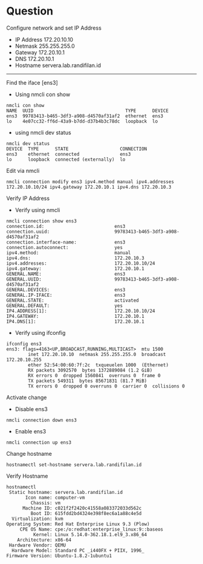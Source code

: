 # Question
Configure network and set IP Address
- IP Address 172.20.10.10
- Netmask 255.255.255.0
- Gateway 172.20.10.1
- DNS 172.20.10.1
- Hostname servera.lab.randifilan.id
---

Find the iface [ens3]
- Using nmcli con show
```
nmcli con show
NAME  UUID                                  TYPE      DEVICE 
ens3  99783413-b465-3df3-a908-d4570af31af2  ethernet  ens3   
lo    4e07cc32-ff6d-43a9-b7dd-d37b4b3c78dc  loopback  lo 
```

- using nmcli dev status
```
nmcli dev status
DEVICE  TYPE      STATE                   CONNECTION 
ens3    ethernet  connected               ens3       
lo      loopback  connected (externally)  lo 
```

Edit via nmcli
```
nmcli connection modify ens3 ipv4.method manual ipv4.addresses 172.20.10.10/24 ipv4.gateway 172.20.10.1 ipv4.dns 172.20.10.3
```

Verify IP Address
- Verify using nmcli
```
nmcli connection show ens3
connection.id:                          ens3
connection.uuid:                        99783413-b465-3df3-a908-d4570af31af2
connection.interface-name:              ens3
connection.autoconnect:                 yes
ipv4.method:                            manual
ipv4.dns:                               172.20.10.3
ipv4.addresses:                         172.20.10.10/24
ipv4.gateway:                           172.20.10.1
GENERAL.NAME:                           ens3
GENERAL.UUID:                           99783413-b465-3df3-a908-d4570af31af2
GENERAL.DEVICES:                        ens3
GENERAL.IP-IFACE:                       ens3
GENERAL.STATE:                          activated
GENERAL.DEFAULT:                        yes
IP4.ADDRESS[1]:                         172.20.10.10/24
IP4.GATEWAY:                            172.20.10.1
IP4.DNS[1]:                             172.20.10.1
```

- Verify using ifconfig
```
ifconfig ens3
ens3: flags=4163<UP,BROADCAST,RUNNING,MULTICAST>  mtu 1500
        inet 172.20.10.10  netmask 255.255.255.0  broadcast 172.20.10.255
        ether 52:54:00:60:7f:2c  txqueuelen 1000  (Ethernet)
        RX packets 3092570  bytes 1372889084 (1.2 GiB)
        RX errors 0  dropped 1560841  overruns 0  frame 0
        TX packets 549311  bytes 85671831 (81.7 MiB)
        TX errors 0  dropped 0 overruns 0  carrier 0  collisions 0
```

Activate change
- Disable ens3
```
nmcli connection down ens3
```

- Enable ens3
```
nmcli connection up ens3
```

Change hostname
```
hostnamectl set-hostname servera.lab.randifilan.id
```

Verify Hostname
```
hostnamectl 
 Static hostname: servera.lab.randifilan.id
       Icon name: computer-vm
         Chassis: vm
      Machine ID: c021f2f2420c41558a083372033d562c
         Boot ID: 615fdd2bd4324e398f8ec6a1a88c4e5d
  Virtualization: kvm
Operating System: Red Hat Enterprise Linux 9.3 (Plow)     
     CPE OS Name: cpe:/o:redhat:enterprise_linux:9::baseos
          Kernel: Linux 5.14.0-362.18.1.el9_3.x86_64
    Architecture: x86-64
 Hardware Vendor: QEMU
  Hardware Model: Standard PC _i440FX + PIIX, 1996_
Firmware Version: Ubuntu-1.8.2-1ubuntu1
```
